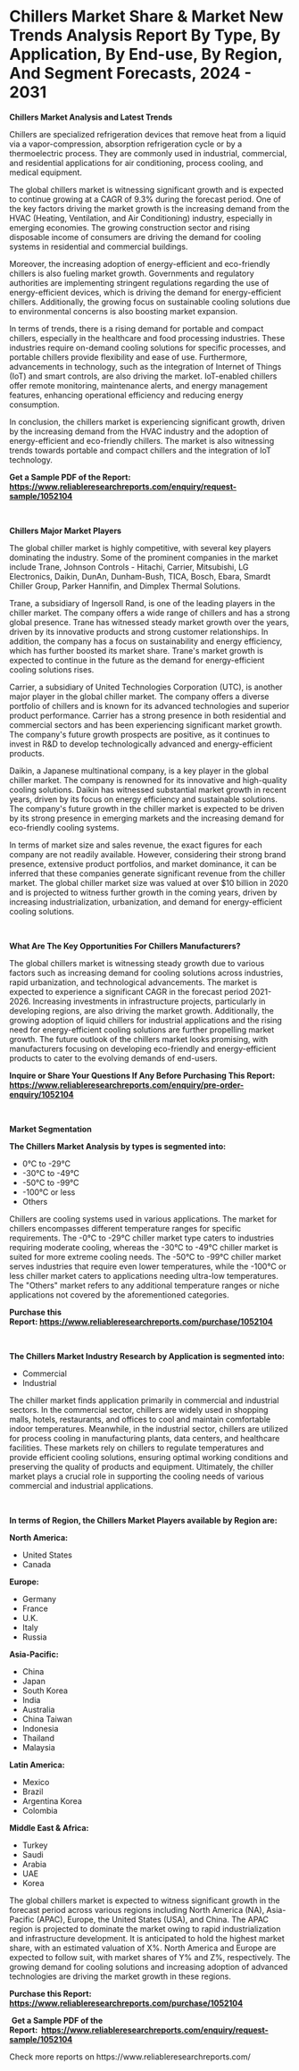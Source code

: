 <p><h1>Chillers Market Share & Market New Trends Analysis Report By Type, By Application, By End-use, By Region, And Segment Forecasts, 2024 - 2031</h1></p><p><strong>Chillers Market Analysis and Latest Trends</strong></p>
<p><p>Chillers are specialized refrigeration devices that remove heat from a liquid via a vapor-compression, absorption refrigeration cycle or by a thermoelectric process. They are commonly used in industrial, commercial, and residential applications for air conditioning, process cooling, and medical equipment.</p><p>The global chillers market is witnessing significant growth and is expected to continue growing at a CAGR of 9.3% during the forecast period. One of the key factors driving the market growth is the increasing demand from the HVAC (Heating, Ventilation, and Air Conditioning) industry, especially in emerging economies. The growing construction sector and rising disposable income of consumers are driving the demand for cooling systems in residential and commercial buildings.</p><p>Moreover, the increasing adoption of energy-efficient and eco-friendly chillers is also fueling market growth. Governments and regulatory authorities are implementing stringent regulations regarding the use of energy-efficient devices, which is driving the demand for energy-efficient chillers. Additionally, the growing focus on sustainable cooling solutions due to environmental concerns is also boosting market expansion.</p><p>In terms of trends, there is a rising demand for portable and compact chillers, especially in the healthcare and food processing industries. These industries require on-demand cooling solutions for specific processes, and portable chillers provide flexibility and ease of use. Furthermore, advancements in technology, such as the integration of Internet of Things (IoT) and smart controls, are also driving the market. IoT-enabled chillers offer remote monitoring, maintenance alerts, and energy management features, enhancing operational efficiency and reducing energy consumption.</p><p>In conclusion, the chillers market is experiencing significant growth, driven by the increasing demand from the HVAC industry and the adoption of energy-efficient and eco-friendly chillers. The market is also witnessing trends towards portable and compact chillers and the integration of IoT technology.</p></p>
<p><strong>Get a Sample PDF of the Report:&nbsp; <a href="https://www.reliableresearchreports.com/enquiry/request-sample/1052104">https://www.reliableresearchreports.com/enquiry/request-sample/1052104</a></strong></p>
<p>&nbsp;</p>
<p><strong>Chillers Major Market Players</strong></p>
<p><p>The global chiller market is highly competitive, with several key players dominating the industry. Some of the prominent companies in the market include Trane, Johnson Controls - Hitachi, Carrier, Mitsubishi, LG Electronics, Daikin, DunAn, Dunham-Bush, TICA, Bosch, Ebara, Smardt Chiller Group, Parker Hannifin, and Dimplex Thermal Solutions.</p><p>Trane, a subsidiary of Ingersoll Rand, is one of the leading players in the chiller market. The company offers a wide range of chillers and has a strong global presence. Trane has witnessed steady market growth over the years, driven by its innovative products and strong customer relationships. In addition, the company has a focus on sustainability and energy efficiency, which has further boosted its market share. Trane's market growth is expected to continue in the future as the demand for energy-efficient cooling solutions rises.</p><p>Carrier, a subsidiary of United Technologies Corporation (UTC), is another major player in the global chiller market. The company offers a diverse portfolio of chillers and is known for its advanced technologies and superior product performance. Carrier has a strong presence in both residential and commercial sectors and has been experiencing significant market growth. The company's future growth prospects are positive, as it continues to invest in R&D to develop technologically advanced and energy-efficient products.</p><p>Daikin, a Japanese multinational company, is a key player in the global chiller market. The company is renowned for its innovative and high-quality cooling solutions. Daikin has witnessed substantial market growth in recent years, driven by its focus on energy efficiency and sustainable solutions. The company's future growth in the chiller market is expected to be driven by its strong presence in emerging markets and the increasing demand for eco-friendly cooling systems.</p><p>In terms of market size and sales revenue, the exact figures for each company are not readily available. However, considering their strong brand presence, extensive product portfolios, and market dominance, it can be inferred that these companies generate significant revenue from the chiller market. The global chiller market size was valued at over $10 billion in 2020 and is projected to witness further growth in the coming years, driven by increasing industrialization, urbanization, and demand for energy-efficient cooling solutions.</p></p>
<p>&nbsp;</p>
<p><strong>What Are The Key Opportunities For Chillers Manufacturers?</strong></p>
<p><p>The global chillers market is witnessing steady growth due to various factors such as increasing demand for cooling solutions across industries, rapid urbanization, and technological advancements. The market is expected to experience a significant CAGR in the forecast period 2021-2026. Increasing investments in infrastructure projects, particularly in developing regions, are also driving the market growth. Additionally, the growing adoption of liquid chillers for industrial applications and the rising need for energy-efficient cooling solutions are further propelling market growth. The future outlook of the chillers market looks promising, with manufacturers focusing on developing eco-friendly and energy-efficient products to cater to the evolving demands of end-users.</p></p>
<p><strong>Inquire or Share Your Questions If Any Before Purchasing This Report: <a href="https://www.reliableresearchreports.com/enquiry/pre-order-enquiry/1052104">https://www.reliableresearchreports.com/enquiry/pre-order-enquiry/1052104</a></strong></p>
<p>&nbsp;</p>
<p><strong>Market Segmentation</strong></p>
<p><strong>The Chillers Market Analysis by types is segmented into:</strong></p>
<p><ul><li>0°C to -29°C</li><li>-30°C to -49°C</li><li>-50°C to -99°C</li><li>-100°C or less</li><li>Others</li></ul></p>
<p><p>Chillers are cooling systems used in various applications. The market for chillers encompasses different temperature ranges for specific requirements. The -0°C to -29°C chiller market type caters to industries requiring moderate cooling, whereas the -30°C to -49°C chiller market is suited for more extreme cooling needs. The -50°C to -99°C chiller market serves industries that require even lower temperatures, while the -100°C or less chiller market caters to applications needing ultra-low temperatures. The "Others" market refers to any additional temperature ranges or niche applications not covered by the aforementioned categories.</p></p>
<p><strong>Purchase this Report:&nbsp;<a href="https://www.reliableresearchreports.com/purchase/1052104">https://www.reliableresearchreports.com/purchase/1052104</a></strong></p>
<p>&nbsp;</p>
<p><strong>The Chillers Market Industry Research by Application is segmented into:</strong></p>
<p><ul><li>Commercial</li><li>Industrial</li></ul></p>
<p><p>The chiller market finds application primarily in commercial and industrial sectors. In the commercial sector, chillers are widely used in shopping malls, hotels, restaurants, and offices to cool and maintain comfortable indoor temperatures. Meanwhile, in the industrial sector, chillers are utilized for process cooling in manufacturing plants, data centers, and healthcare facilities. These markets rely on chillers to regulate temperatures and provide efficient cooling solutions, ensuring optimal working conditions and preserving the quality of products and equipment. Ultimately, the chiller market plays a crucial role in supporting the cooling needs of various commercial and industrial applications.</p></p>
<p>&nbsp;</p>
<p><strong>In terms of Region, the Chillers Market Players available by Region are:</strong></p>
<p>
    <p> <strong> North America: </strong>
        <ul>
            <li>United States</li>
            <li>Canada</li>
        </ul>
        </p> 
    <p> <strong> Europe: </strong>
        <ul>
            <li>Germany</li>
            <li>France</li>
            <li>U.K.</li>
            <li>Italy</li>
            <li>Russia</li>
        </ul>
        </p> 
    <p> <strong> Asia-Pacific: </strong>
        <ul>
            <li>China</li>
            <li>Japan</li>
            <li>South Korea</li>
            <li>India</li>
            <li>Australia</li>
            <li>China Taiwan</li>
            <li>Indonesia</li>
            <li>Thailand</li>
            <li>Malaysia</li>
        </ul>
        </p> 
    <p> <strong> Latin America: </strong>
        <ul>
            <li>Mexico</li>
            <li>Brazil</li>
            <li>Argentina Korea</li>
            <li>Colombia</li>
        </ul>
        </p> 
    <p> <strong> Middle East & Africa: </strong>
        <ul>
            <li>Turkey</li>
            <li>Saudi</li>
            <li>Arabia</li>
            <li>UAE</li>
            <li>Korea</li>
        </ul>
    </p>
    </p>
<p><p>The global chillers market is expected to witness significant growth in the forecast period across various regions including North America (NA), Asia-Pacific (APAC), Europe, the United States (USA), and China. The APAC region is projected to dominate the market owing to rapid industrialization and infrastructure development. It is anticipated to hold the highest market share, with an estimated valuation of X%. North America and Europe are expected to follow suit, with market shares of Y% and Z%, respectively. The growing demand for cooling solutions and increasing adoption of advanced technologies are driving the market growth in these regions.</p></p>
<p><strong>Purchase this Report: <a href="https://www.reliableresearchreports.com/purchase/1052104">https://www.reliableresearchreports.com/purchase/1052104</a></strong></p>
<p>&nbsp;<strong>Get a Sample PDF of the Report:&nbsp;&nbsp;<a href="https://www.reliableresearchreports.com/enquiry/request-sample/1052104">https://www.reliableresearchreports.com/enquiry/request-sample/1052104</a></strong></p>
<p><strong></strong></p>
<p>Check more reports on https://www.reliableresearchreports.com/</p>